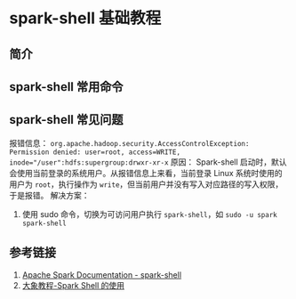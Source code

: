 # spark-shell 基础教程


## 简介



## spark-shell 常用命令




## spark-shell 常见问题


报错信息：
`org.apache.hadoop.security.AccessControlException: Permission denied: user=root, access=WRITE, inode="/user":hdfs:supergroup:drwxr-xr-x`
原因：
Spark-shell 启动时，默认会使用当前登录的系统用户。从报错信息上来看，当前登录 Linux 系统时使用的用户为 `root`，执行操作为 `write`，但当前用户并没有写入对应路径的写入权限，于是报错。
解决方案：
1. 使用 sudo 命令，切换为可访问用户执行 `spark-shell`，如 `sudo -u spark spark-shell`


## 参考链接
1. [Apache Spark Documentation - spark-shell](https://spark.apache.org/docs/3.2.0/quick-start.html#interactive-analysis-with-the-spark-shell)
2. [大象教程-Spark Shell 的使用](https://www.hadoopdoc.com/spark/spark-shell)